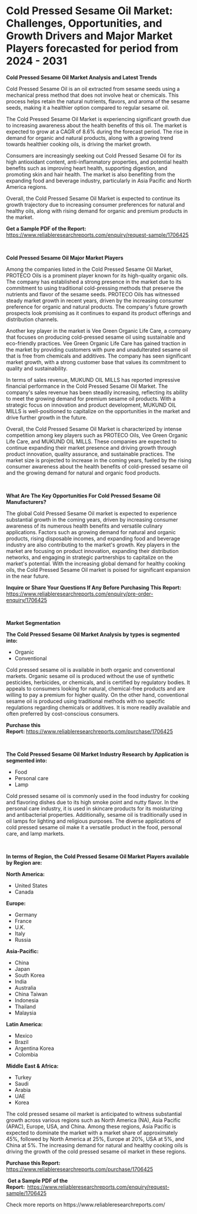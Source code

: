 <p><h1>Cold Pressed Sesame Oil Market: Challenges, Opportunities, and Growth Drivers and Major Market Players forecasted for period from 2024 - 2031</h1></p><p><strong>Cold Pressed Sesame Oil Market Analysis and Latest Trends</strong></p>
<p><p>Cold Pressed Sesame Oil is an oil extracted from sesame seeds using a mechanical press method that does not involve heat or chemicals. This process helps retain the natural nutrients, flavors, and aroma of the sesame seeds, making it a healthier option compared to regular sesame oil.</p><p>The Cold Pressed Sesame Oil Market is experiencing significant growth due to increasing awareness about the health benefits of this oil. The market is expected to grow at a CAGR of 8.6% during the forecast period. The rise in demand for organic and natural products, along with a growing trend towards healthier cooking oils, is driving the market growth.</p><p>Consumers are increasingly seeking out Cold Pressed Sesame Oil for its high antioxidant content, anti-inflammatory properties, and potential health benefits such as improving heart health, supporting digestion, and promoting skin and hair health. The market is also benefiting from the expanding food and beverage industry, particularly in Asia Pacific and North America regions.</p><p>Overall, the Cold Pressed Sesame Oil Market is expected to continue its growth trajectory due to increasing consumer preferences for natural and healthy oils, along with rising demand for organic and premium products in the market.</p></p>
<p><strong>Get a Sample PDF of the Report:&nbsp;</strong> <a href="https://www.reliableresearchreports.com/enquiry/request-sample/1706425">https://www.reliableresearchreports.com/enquiry/request-sample/1706425</a></p>
<p>&nbsp;</p>
<p><strong>Cold Pressed Sesame Oil Major Market Players</strong></p>
<p><p>Among the companies listed in the Cold Pressed Sesame Oil Market, PROTECO Oils is a prominent player known for its high-quality organic oils. The company has established a strong presence in the market due to its commitment to using traditional cold-pressing methods that preserve the nutrients and flavor of the sesame seeds. PROTECO Oils has witnessed steady market growth in recent years, driven by the increasing consumer preference for organic and natural products. The company's future growth prospects look promising as it continues to expand its product offerings and distribution channels.</p><p>Another key player in the market is Vee Green Organic Life Care, a company that focuses on producing cold-pressed sesame oil using sustainable and eco-friendly practices. Vee Green Organic Life Care has gained traction in the market by providing customers with pure and unadulterated sesame oil that is free from chemicals and additives. The company has seen significant market growth, with a strong customer base that values its commitment to quality and sustainability.</p><p>In terms of sales revenue, MUKUND OIL MILLS has reported impressive financial performance in the Cold Pressed Sesame Oil Market. The company's sales revenue has been steadily increasing, reflecting its ability to meet the growing demand for premium sesame oil products. With a strategic focus on innovation and product development, MUKUND OIL MILLS is well-positioned to capitalize on the opportunities in the market and drive further growth in the future.</p><p>Overall, the Cold Pressed Sesame Oil Market is characterized by intense competition among key players such as PROTECO Oils, Vee Green Organic Life Care, and MUKUND OIL MILLS. These companies are expected to continue expanding their market presence and driving growth through product innovation, quality assurance, and sustainable practices. The market size is projected to increase in the coming years, fueled by the rising consumer awareness about the health benefits of cold-pressed sesame oil and the growing demand for natural and organic food products.</p></p>
<p>&nbsp;</p>
<p><strong>What Are The Key Opportunities For Cold Pressed Sesame Oil Manufacturers?</strong></p>
<p><p>The global Cold Pressed Sesame Oil market is expected to experience substantial growth in the coming years, driven by increasing consumer awareness of its numerous health benefits and versatile culinary applications. Factors such as growing demand for natural and organic products, rising disposable incomes, and expanding food and beverage industry are also contributing to the market's growth. Key players in the market are focusing on product innovation, expanding their distribution networks, and engaging in strategic partnerships to capitalize on the market's potential. With the increasing global demand for healthy cooking oils, the Cold Pressed Sesame Oil market is poised for significant expansion in the near future.</p></p>
<p><strong>Inquire or Share Your Questions If Any Before Purchasing This Report:</strong> <a href="https://www.reliableresearchreports.com/enquiry/pre-order-enquiry/1706425">https://www.reliableresearchreports.com/enquiry/pre-order-enquiry/1706425</a></p>
<p>&nbsp;</p>
<p><strong>Market Segmentation</strong></p>
<p><strong>The Cold Pressed Sesame Oil Market Analysis by types is segmented into:</strong></p>
<p><ul><li>Organic</li><li>Conventional</li></ul></p>
<p><p>Cold pressed sesame oil is available in both organic and conventional markets. Organic sesame oil is produced without the use of synthetic pesticides, herbicides, or chemicals, and is certified by regulatory bodies. It appeals to consumers looking for natural, chemical-free products and are willing to pay a premium for higher quality. On the other hand, conventional sesame oil is produced using traditional methods with no specific regulations regarding chemicals or additives. It is more readily available and often preferred by cost-conscious consumers.</p></p>
<p><strong>Purchase this Report:&nbsp;</strong><a href="https://www.reliableresearchreports.com/purchase/1706425">https://www.reliableresearchreports.com/purchase/1706425</a></p>
<p>&nbsp;</p>
<p><strong>The Cold Pressed Sesame Oil Market Industry Research by Application is segmented into:</strong></p>
<p><ul><li>Food</li><li>Personal care</li><li>Lamp</li></ul></p>
<p><p>Cold pressed sesame oil is commonly used in the food industry for cooking and flavoring dishes due to its high smoke point and nutty flavor. In the personal care industry, it is used in skincare products for its moisturizing and antibacterial properties. Additionally, sesame oil is traditionally used in oil lamps for lighting and religious purposes. The diverse applications of cold pressed sesame oil make it a versatile product in the food, personal care, and lamp markets.</p></p>
<p>&nbsp;</p>
<p><strong>In terms of Region, the Cold Pressed Sesame Oil Market Players available by Region are:</strong></p>
<p>
    <p> <strong> North America: </strong>
        <ul>
            <li>United States</li>
            <li>Canada</li>
        </ul>
        </p> 
    <p> <strong> Europe: </strong>
        <ul>
            <li>Germany</li>
            <li>France</li>
            <li>U.K.</li>
            <li>Italy</li>
            <li>Russia</li>
        </ul>
        </p> 
    <p> <strong> Asia-Pacific: </strong>
        <ul>
            <li>China</li>
            <li>Japan</li>
            <li>South Korea</li>
            <li>India</li>
            <li>Australia</li>
            <li>China Taiwan</li>
            <li>Indonesia</li>
            <li>Thailand</li>
            <li>Malaysia</li>
        </ul>
        </p> 
    <p> <strong> Latin America: </strong>
        <ul>
            <li>Mexico</li>
            <li>Brazil</li>
            <li>Argentina Korea</li>
            <li>Colombia</li>
        </ul>
        </p> 
    <p> <strong> Middle East & Africa: </strong>
        <ul>
            <li>Turkey</li>
            <li>Saudi</li>
            <li>Arabia</li>
            <li>UAE</li>
            <li>Korea</li>
        </ul>
    </p>
    </p>
<p><p>The cold pressed sesame oil market is anticipated to witness substantial growth across various regions such as North America (NA), Asia Pacific (APAC), Europe, USA, and China. Among these regions, Asia Pacific is expected to dominate the market with a market share of approximately 45%, followed by North America at 25%, Europe at 20%, USA at 5%, and China at 5%. The increasing demand for natural and healthy cooking oils is driving the growth of the cold pressed sesame oil market in these regions.</p></p>
<p><strong>Purchase this Report: </strong><a href="https://www.reliableresearchreports.com/purchase/1706425">https://www.reliableresearchreports.com/purchase/1706425</a></p>
<p>&nbsp;<strong>Get a Sample PDF of the Report:&nbsp;&nbsp;</strong><a href="https://www.reliableresearchreports.com/enquiry/request-sample/1706425">https://www.reliableresearchreports.com/enquiry/request-sample/1706425</a></p>
<p><strong></strong></p>
<p>Check more reports on https://www.reliableresearchreports.com/</p>